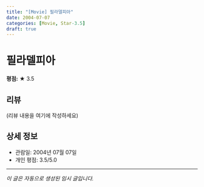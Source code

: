 ```yaml
---
title: "[Movie] 필라델피아"
date: 2004-07-07
categories: [Movie, Star-3.5]
draft: true
---
```


# 필라델피아

**평점:** ★ 3.5

## 리뷰

(리뷰 내용을 여기에 작성하세요)

## 상세 정보

- 관람일: 2004년 07월 07일
- 개인 평점: 3.5/5.0

---

*이 글은 자동으로 생성된 임시 글입니다.*
